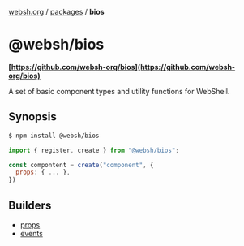 [websh.org](/) / [packages](..) / **bios**

# @websh/bios

**[https://github.com/websh-org/bios](https://github.com/websh-org/bios)**

A set of basic component types and utility functions for WebShell.

## Synopsis
````bash
$ npm install @websh/bios
````
````js
import { register, create } from "@websh/bios";

const compontent = create("component", {
  props: { ... },
})
````

## Builders
* [props](props)
* [events](events)

